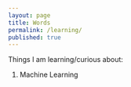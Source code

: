 ```yaml
---
layout: page
title: Words
permalink: /learning/
published: true
---
```


Things I am learning/curious about:

1. Machine Learning
